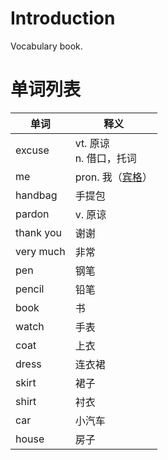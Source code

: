# Introduction

Vocabulary book.

# 单词列表

| 单词      | 释义                                |
| --------- | ----------------------------------- |
| excuse    | vt. 原谅<br />n. 借口，托词         |
| me        | pron. 我（[宾格](grammar.md#宾格)） |
| handbag   | 手提包                              |
| pardon    | v. 原谅                             |
| thank you | 谢谢                                |
| very much | 非常                                |
| pen       | 钢笔                                |
| pencil    | 铅笔                                |
| book      | 书                                  |
| watch     | 手表                                |
| coat      | 上衣                                |
| dress     | 连衣裙                              |
| skirt     | 裙子                                |
| shirt     | 衬衣                                |
| car       | 小汽车                              |
| house     | 房子                                |

